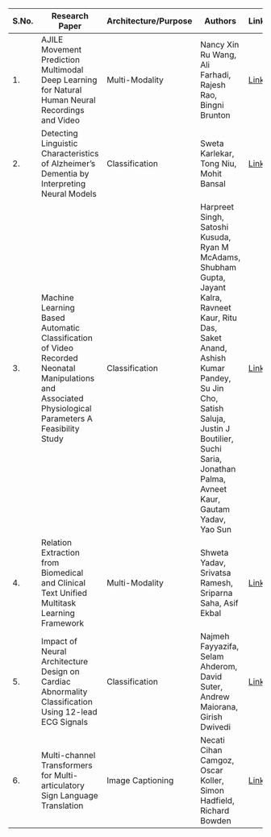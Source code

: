 | S.No. | Research Paper | Architecture/Purpose | Authors | Link |
| ---- | ---- | ---- | ---- | ---- |
|1.|AJILE Movement Prediction Multimodal Deep Learning for Natural Human Neural Recordings and Video|Multi-Modality|Nancy Xin Ru Wang, Ali Farhadi, Rajesh Rao, Bingni Brunton|[Link](https://github.com/kwanit1142/Research-Papers-Reading-Directory/blob/main/CV%2BNLP/AJILE%20Movement%20Prediction%20Multimodal%20Deep%20Learning%20for%20Natural%20Human%20Neural%20Recordings%20and%20Video.pdf)|
|2.|Detecting Linguistic Characteristics of Alzheimer’s Dementia by Interpreting Neural Models|Classification|Sweta Karlekar, Tong Niu, Mohit Bansal|[Link](https://github.com/kwanit1142/Research-Papers-Reading-Directory/blob/main/CV%2BNLP/Detecting%20Linguistic%20Characteristics%20of%20Alzheimer%E2%80%99s%20Dementia%20by%20Interpreting%20Neural%20Models.pdf)|
|3.|Machine Learning Based Automatic Classification of Video Recorded Neonatal Manipulations and Associated Physiological Parameters A Feasibility Study|Classification|Harpreet Singh, Satoshi Kusuda, Ryan M McAdams, Shubham Gupta, Jayant Kalra, Ravneet Kaur, Ritu Das, Saket Anand, Ashish Kumar Pandey, Su Jin Cho, Satish Saluja, Justin J Boutilier, Suchi Saria, Jonathan Palma, Avneet Kaur, Gautam Yadav, Yao Sun|[Link](https://github.com/kwanit1142/Research-Papers-Reading-Directory/blob/main/CV%2BNLP/Machine%20Learning%20Based%20Automatic%20Classification%20of%20Video%20Recorded%20Neonatal%20Manipulations%20and%20Associated%20Physiological%20Parameters%20A%20Feasibility%20Study.pdf)|
|4.|Relation Extraction from Biomedical and Clinical Text Unified Multitask Learning Framework|Multi-Modality|Shweta Yadav, Srivatsa Ramesh, Sriparna Saha, Asif Ekbal|[Link](https://github.com/kwanit1142/Research-Papers-Reading-Directory/blob/main/CV%2BNLP/Relation%20Extraction%20from%20Biomedical%20and%20Clinical%20Text%20Unified%20Multitask%20Learning%20Framework.pdf)|
|5.|Impact of Neural Architecture Design on Cardiac Abnormality Classification Using 12-lead ECG Signals|Classification|Najmeh Fayyazifa, Selam Ahderom, David Suter, Andrew Maiorana, Girish Dwivedi|[Link](https://github.com/kwanit1142/Research-Papers-Reading-Directory/blob/main/CV%2BNLP/Impact%20of%20Neural%20Architecture%20Design%20on%20Cardiac%20Abnormality%20Classification%20Using%2012-lead%20ECG%20Signals.pdf)|
|6.|Multi-channel Transformers for Multi-articulatory Sign Language Translation|Image Captioning|Necati Cihan Camgoz, Oscar Koller, Simon Hadfield, Richard Bowden|[Link](https://github.com/kwanit1142/Research-Papers-Reading-Directory/blob/main/CV%2BNLP/Multi-channel%20Transformers%20for%20Multi-articulatory%20Sign%20Language%20Translation.pdf)|
